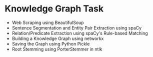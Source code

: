 # Knowledge Graph Task

- Web Scraping using BeautifulSoup
- Sentence Segmentation and Entity Pair Extraction using spaCy
- Relation/Predicate Extraction using spaCy's Rule-based Matching
- Building a Knowledge Graph using networkx
- Saving the Graph using Python Pickle
- Root Stemming using PorterStemmer in ntlk
